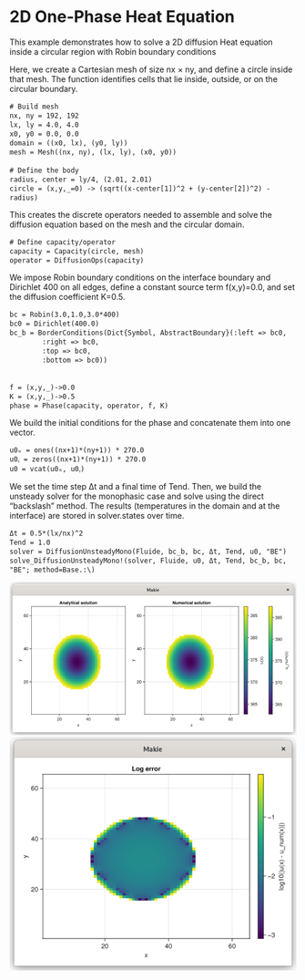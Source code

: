 # 2D One‑Phase Heat Equation

This example demonstrates how to solve a 2D diffusion Heat equation inside a circular region with Robin boundary conditions

Here, we create a Cartesian mesh of size nx × ny, and define a circle inside that mesh.
The function identifies cells that lie inside, outside, or on the circular boundary.
```
# Build mesh
nx, ny = 192, 192
lx, ly = 4.0, 4.0
x0, y0 = 0.0, 0.0
domain = ((x0, lx), (y0, ly))
mesh = Mesh((nx, ny), (lx, ly), (x0, y0))

# Define the body
radius, center = ly/4, (2.01, 2.01)
circle = (x,y,_=0) -> (sqrt((x-center[1])^2 + (y-center[2])^2) - radius)
```

This creates the discrete operators needed to assemble and solve the diffusion equation based on the mesh and the circular domain.

```
# Define capacity/operator
capacity = Capacity(circle, mesh)
operator = DiffusionOps(capacity)
```

We impose Robin boundary conditions on the interface boundary and Dirichlet 400 on all edges, define a constant source term f(x,y)=0.0, and set the diffusion coefficient K=0.5.
```
bc = Robin(3.0,1.0,3.0*400)
bc0 = Dirichlet(400.0)
bc_b = BorderConditions(Dict{Symbol, AbstractBoundary}(:left => bc0, 
        :right => bc0, 
        :top => bc0, 
        :bottom => bc0))


f = (x,y,_)->0.0
K = (x,y,_)->0.5
phase = Phase(capacity, operator, f, K)
```

We build the initial conditions for the phase and concatenate them into one vector.
```
u0ₒ = ones((nx+1)*(ny+1)) * 270.0
u0ᵧ = zeros((nx+1)*(ny+1)) * 270.0
u0 = vcat(u0ₒ, u0ᵧ)

```

We set the time step Δt and a final time of Tend. Then, we build the unsteady solver for the monophasic case
and solve using the direct “backslash” method. The results (temperatures in the domain and at the interface)
are stored in solver.states over time.
```
Δt = 0.5*(lx/nx)^2
Tend = 1.0
solver = DiffusionUnsteadyMono(Fluide, bc_b, bc, Δt, Tend, u0, "BE")
solve_DiffusionUnsteadyMono!(solver, Fluide, u0, Δt, Tend, bc_b, bc, "BE"; method=Base.:\)
```

![](assets/heat_2D_1ph/comp_numan.png)
![](assets/heat_2D_1ph/log_error.png)
